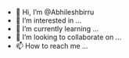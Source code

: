 - 👋 Hi, I’m @Abhileshbirru
- 👀 I’m interested in ...
- 🌱 I’m currently learning ...
- 💞️ I’m looking to collaborate on ...
- 📫 How to reach me ...

<!---
Abhileshbirru/Abhileshbirru is a ✨ special ✨ repository because its `README.md` (this file) appears on your GitHub profile.
You can click the Preview link to take a look at your changes.
--->
